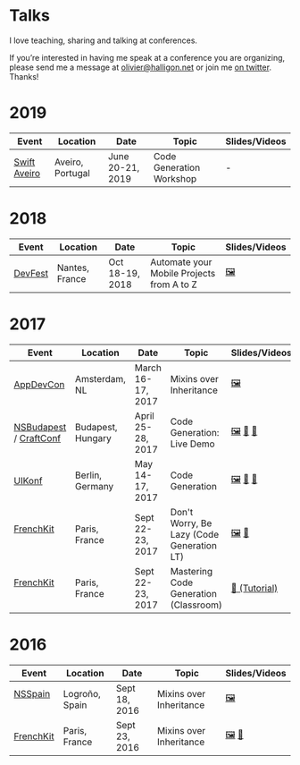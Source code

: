 # Talks

I love teaching, sharing and talking at conferences.

If you’re interested in having me speak at a conference you are organizing, please send me a message at <olivier@halligon.net> or join me [on twitter](https://twitter.com/aligatr). Thanks!

# 2019

| Event                              | Location          | Date              | Topic                       | Slides/Videos     |
|------------------------------------|-------------------|-------------------|-----------------------------|-------------------|
| [Swift Aveiro][10e]                      | Aveiro, Portugal    | June 20-21, 2019   | Code Generation Workshop | - |

# 2018

| Event                              | Location          | Date              | Topic                       | Slides/Videos     |
|------------------------------------|-------------------|-------------------|-----------------------------|-------------------|
| [DevFest][9e]                      | Nantes, France    | Oct 18-19, 2018   | Automate your Mobile Projects from A to Z | [🖼][9s] |

# 2017

| Event                              | Location          | Date              | Topic                       | Slides/Videos     |
|------------------------------------|-------------------|-------------------|-----------------------------|-------------------|
| [AppDevCon][3e]                    | Amsterdam, NL     | March 16-17, 2017 | Mixins over Inheritance     | [🖼][3s]          |
| [NSBudapest][4e] / [CraftConf][4f] | Budapest, Hungary | April 25-28, 2017 | Code Generation: Live Demo  | [🖼][4s] [🎥][4v] [📑][4c] |
| [UIKonf][5e]                       | Berlin, Germany   | May 14-17, 2017   | Code Generation             | [🖼][5s] [🎥][5v] [📑][5c] |
| [FrenchKit][2e]                    | Paris, France     | Sept 22-23, 2017  | Don't Worry, Be Lazy (Code Generation LT)   | [🖼][6s] [🎥][6v] |
| [FrenchKit][2e]                    | Paris, France     | Sept 22-23, 2017  | Mastering Code Generation (Classroom) | [📑 (Tutorial)][7c] |

# 2016

| Event                              | Location          | Date              | Topic                       | Slides/Videos     |
|------------------------------------|-------------------|-------------------|-----------------------------|-------------------|
| [NSSpain][1e]                      | Logroño, Spain    | Sept 18, 2016     | Mixins over Inheritance     | [🖼][1s]          |
| [FrenchKit][2e]                    | Paris, France     | Sept 23, 2016     | Mixins over Inheritance     | [🖼][2s] [🎥][2v] |


[1e]: http://2016.nsspain.com
[1s]: https://speakerdeck.com/alisoftware/mixins-over-inheritance

[2e]: http://frenchkit.fr
[2s]: https://speakerdeck.com/alisoftware/mixins-over-inheritance-frenchkit-16
[2v]: https://youtu.be/BSn4jlunn4I

[3e]: http://appdevcon.nl
[3s]: https://speakerdeck.com/alisoftware/mixins-over-inheritance-appdevcon-17

[4e]: https://www.meetup.com/NSBudapest/events/238405994/
[4f]: https://craft-conf.com
[4s]: https://speakerdeck.com/alisoftware/code-generation-in-swift-live-demo-nsbudapest-04-dot-2017
[4v]: http://www.ustream.tv/recorded/103135632
[4c]: https://github.com/AliSoftware/CodeGenDemo

[5e]: http://www.uikonf.com
[5s]: https://speakerdeck.com/alisoftware/code-generation-in-swift-uikonf-17
[5c]: https://gist.github.com/AliSoftware/c2e1bf8c7fb0f5e742609c9516780123
[5v]: https://youtu.be/x_viZfIe8tY

[6s]: https://speakerdeck.com/alisoftware/dont-worry-be-lazy-swiftgen-sourcery-and-gyro
[6v]: https://youtu.be/3i1k6H2jzVQ

[7c]: https://github.com/FrenchKit/Mastering-code-generation-Classroom

[8e]: http://appsconf.ru/2018

[9e]: https://devfest2018-site.firebaseapp.com
[9s]: https://speakerdeck.com/alisoftware/automate-your-mobile-projects-from-a-to-z

[10e]: http://swiftaveiro.xyz
